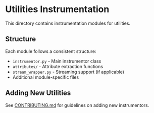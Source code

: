 # Utilities Instrumentation

This directory contains instrumentation modules for utilities.

## Structure

Each module follows a consistent structure:
- `instrumentor.py` - Main instrumentor class
- `attributes/` - Attribute extraction functions
- `stream_wrapper.py` - Streaming support (if applicable)
- Additional module-specific files

## Adding New Utilities

See [CONTRIBUTING.md](../CONTRIBUTING.md) for guidelines on adding new instrumentors.
